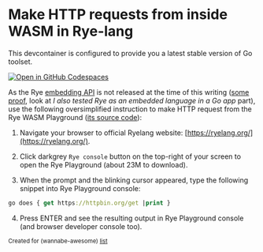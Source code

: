 # Make HTTP requests from inside WASM in Rye-lang

This devcontainer is configured to provide you a latest stable version of Go toolset.

[![Open in GitHub Codespaces](https://github.com/codespaces/badge.svg)](https://codespaces.new/wasm-outbound-http-examples/rye)

As the Rye [embedding API](https://github.com/refaktor/rye-website/blob/1bea85013b9873168952683ef4472dc9bf836f18/content/cookbook/deployment/console.md?plain=1#L42) 
is not released at the time of this writing ([some proof](https://www.reddit.com/r/golang/comments/1adtt0f/gos_concurrency_and_more_go_in_a_dynamic_language/),
look at *I also tested Rye as an embedded language in a Go app* part),
use the following oversimplified instruction to make HTTP request from the Rye WASM Playground 
([its source code](https://github.com/refaktor/rye-website/tree/1bea85013b9873168952683ef4472dc9bf836f18/content/ryeshell)):

1. Navigate your browser to official Ryelang website: [https://ryelang.org/](https://ryelang.org/).

2. Click darkgrey `Rye console` button on the top-right of your screen to open the Rye Playground (about 23M to download).

3. When the prompt and the blinking cursor appeared, type the following snippet into Rye Playground console:

```clojure
go does { get https://httpbin.org/get |print }
```

4. Press ENTER and see the resulting output in Rye Playground console (and browser developer console too).

<sub>Created for (wannabe-awesome) [list](https://github.com/vasilev/HTTP-request-from-inside-WASM)</sub>
